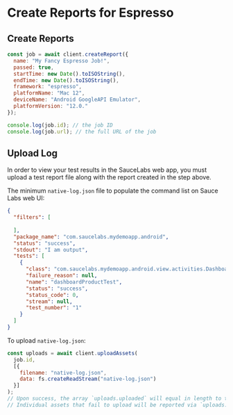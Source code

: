 # Create Reports for Espresso

## Create Reports

```javascript
const job = await client.createReport({
  name: "My Fancy Espresso Job!",
  passed: true,
  startTime: new Date().toISOString(),
  endTime: new Date().toISOString(),
  framework: "espresso",
  platformName: "Mac 12",
  deviceName: "Android GoogleAPI Emulator",
  platformVersion: "12.0."
});

console.log(job.id); // the job ID
console.log(job.url); // the full URL of the job
```

## Upload Log

In order to view your test results in the SauceLabs web app, you must upload a test report file along with the report created in the step above.

The minimum `native-log.json` file to populate the command list on Sauce Labs web UI:

```json
{
  "filters": [
    
  ],
  "package_name": "com.saucelabs.mydemoapp.android",
  "status": "success",
  "stdout": "I am output",
  "tests": [
    {
      "class": "com.saucelabs.mydemoapp.android.view.activities.DashboardToCheckout",
      "failure_reason": null,
      "name": "dashboardProductTest",
      "status": "success",
      "status_code": 0,
      "stream": null,
      "test_number": "1"
    }
  ]
}
```

To upload `native-log.json`:

```javascript
const uploads = await client.uploadAssets(
  job.id,
  [{
    filename: "native-log.json",
    data: fs.createReadStream("native-log.json")
  }]
);
// Upon success, the array `uploads.uploaded` will equal in length to the number of assets you intended to upload.
// Individual assets that fail to upload will be reported via `uploads.errors`.
```
